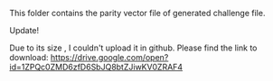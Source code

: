 This folder contains the parity vector file of generated challenge file.

Update!

Due to its size , I couldn't upload it in github. 
Please find the link to download:  https://drive.google.com/open?id=1ZPQc0ZMD6zfD6SbJQ8btZJiwKV0ZRAF4
